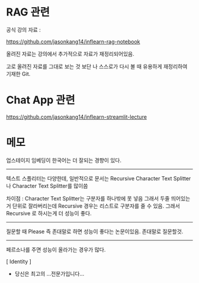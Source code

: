 # RAG 관련

공식 강의 자료 :

https://github.com/jasonkang14/inflearn-rag-notebook


올려진 자료는 강의에서 추가적으로 자료가 재정리되어있음.

고로 올려진 자료를 그대로 보는 것 보단 나 스스로가 다시 볼 때 유용하게 재정리하여 기재한 Git.

# Chat App 관련

https://github.com/jasonkang14/inflearn-streamlit-lecture

# 메모

업스테이지 임베딩이 한국어는 더 잘되는 경향이 있다.

-----------------
텍스트 스플리터는 다양한데, 일반적으로 문서는 Recursive Character Text Splitter나 Character Text Splitter를 많이씀

차이점 : Character Text Splitter는 구분자를 하나밖에 못 넣음 그래서 두줄 띄어있는거 단위로 잘라버리는데 Recursive 경우는 리스트로 구분자를 줄 수 있음. 그래서 Recursive 로 하시는게 더 성능이 좋다.

-----------------

질문할 때 Please 즉 존대말로 하면 성능이 좋다는 논문이있음. 존대말로 질문할것.

---------------

페르소나를 주면 성능이 올라가는 경우가 많다. 

[ Identity ]
- 당신은 최고의 ...전문가입니다...
